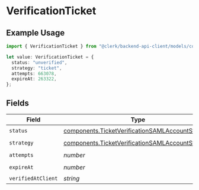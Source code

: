 # VerificationTicket

## Example Usage

```typescript
import { VerificationTicket } from "@clerk/backend-api-client/models/components";

let value: VerificationTicket = {
  status: "unverified",
  strategy: "ticket",
  attempts: 663078,
  expireAt: 263322,
};
```

## Fields

| Field                                                                                                                | Type                                                                                                                 | Required                                                                                                             | Description                                                                                                          |
| -------------------------------------------------------------------------------------------------------------------- | -------------------------------------------------------------------------------------------------------------------- | -------------------------------------------------------------------------------------------------------------------- | -------------------------------------------------------------------------------------------------------------------- |
| `status`                                                                                                             | [components.TicketVerificationSAMLAccountStatus](../../models/components/ticketverificationsamlaccountstatus.md)     | :heavy_check_mark:                                                                                                   | N/A                                                                                                                  |
| `strategy`                                                                                                           | [components.TicketVerificationSAMLAccountStrategy](../../models/components/ticketverificationsamlaccountstrategy.md) | :heavy_check_mark:                                                                                                   | N/A                                                                                                                  |
| `attempts`                                                                                                           | *number*                                                                                                             | :heavy_check_mark:                                                                                                   | N/A                                                                                                                  |
| `expireAt`                                                                                                           | *number*                                                                                                             | :heavy_check_mark:                                                                                                   | N/A                                                                                                                  |
| `verifiedAtClient`                                                                                                   | *string*                                                                                                             | :heavy_minus_sign:                                                                                                   | N/A                                                                                                                  |